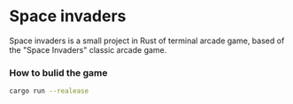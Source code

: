 # Space invaders

Space invaders is a small project in Rust of terminal arcade game, based of the "Space Invaders" classic arcade game.

### How to bulid the game

```bash
cargo run --realease
```
